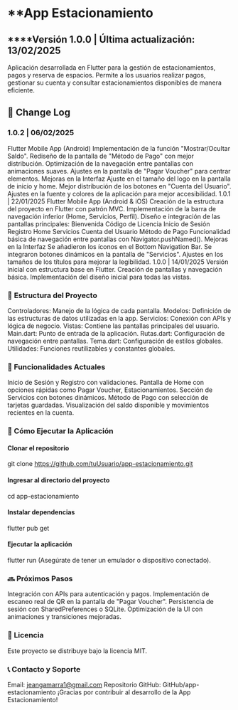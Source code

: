 # **App Estacionamiento
## ****Versión 1.0.0 | Última actualización: 13/02/2025

Aplicación desarrollada en Flutter para la gestión de estacionamientos, pagos y reserva de espacios. Permite a los usuarios realizar pagos, gestionar su cuenta y consultar estacionamientos disponibles de manera eficiente.

## 📌 **Change Log**
### 1.0.2 | 06/02/2025
Flutter Mobile App (Android)
Implementación de la función "Mostrar/Ocultar Saldo".
Rediseño de la pantalla de "Método de Pago" con mejor distribución.
Optimización de la navegación entre pantallas con animaciones suaves.
Ajustes en la pantalla de "Pagar Voucher" para centrar elementos.
Mejoras en la Interfaz
Ajuste en el tamaño del logo en la pantalla de inicio y home.
Mejor distribución de los botones en "Cuenta del Usuario".
Ajustes en la fuente y colores de la aplicación para mejor accesibilidad.
1.0.1 | 22/01/2025
Flutter Mobile App (Android & iOS)
Creación de la estructura del proyecto en Flutter con patrón MVC.
Implementación de la barra de navegación inferior (Home, Servicios, Perfil).
Diseño e integración de las pantallas principales:
Bienvenida
Código de Licencia
Inicio de Sesión
Registro
Home
Servicios
Cuenta del Usuario
Método de Pago
Funcionalidad básica de navegación entre pantallas con Navigator.pushNamed().
Mejoras en la Interfaz
Se añadieron los íconos en el Bottom Navigation Bar.
Se integraron botones dinámicos en la pantalla de "Servicios".
Ajustes en los tamaños de los títulos para mejorar la legibilidad.
1.0.0 | 14/01/2025
Versión inicial con estructura base en Flutter.
Creación de pantallas y navegación básica.
Implementación del diseño inicial para todas las vistas.
### 📂 **Estructura del Proyecto**
Controladores: Manejo de la lógica de cada pantalla.
Modelos: Definición de las estructuras de datos utilizadas en la app.
Servicios: Conexión con APIs y lógica de negocio.
Vistas: Contiene las pantallas principales del usuario.
Main.dart: Punto de entrada de la aplicación.
Rutas.dart: Configuración de navegación entre pantallas.
Tema.dart: Configuración de estilos globales.
Utilidades: Funciones reutilizables y constantes globales.
### 📱 Funcionalidades Actuales
Inicio de Sesión y Registro con validaciones.
Pantalla de Home con opciones rápidas como Pagar Voucher, Estacionamientos.
Sección de Servicios con botones dinámicos.
Método de Pago con selección de tarjetas guardadas.
Visualización del saldo disponible y movimientos recientes en la cuenta.
### 🚀 Cómo Ejecutar la Aplicación
#### Clonar el repositorio
git clone https://github.com/tuUsuario/app-estacionamiento.git
#### Ingresar al directorio del proyecto
cd app-estacionamiento
#### Instalar dependencias
flutter pub get
#### Ejecutar la aplicación
flutter run
(Asegúrate de tener un emulador o dispositivo conectado).
### 🔜 Próximos Pasos
Integración con APIs para autenticación y pagos.
Implementación de escaneo real de QR en la pantalla de "Pagar Voucher".
Persistencia de sesión con SharedPreferences o SQLite.
Optimización de la UI con animaciones y transiciones mejoradas.
### 📜 Licencia
Este proyecto se distribuye bajo la licencia MIT.

### 📞 Contacto y Soporte
Email: jeangamarra1@gmail.com
Repositorio GitHub: GitHub/app-estacionamiento
¡Gracias por contribuir al desarrollo de la App Estacionamiento!
